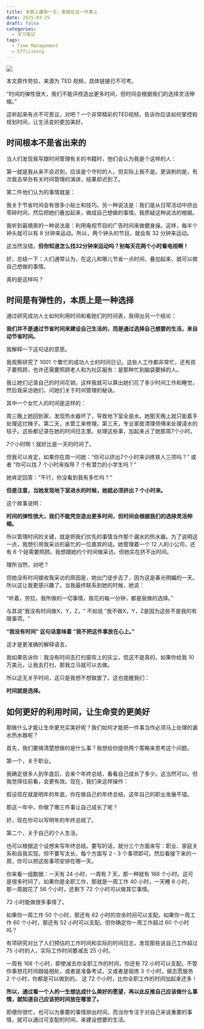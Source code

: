 ```yaml
---
title: 多数人庸碌一生，都毁在这一件事上
date: 2025-03-25
draft: false
categories:
  - 学习笔记
tags:
  - Time Management
  - Efficiency
---
```


<img src="https://lh3.googleusercontent.com/pw/AP1GczOezZmiOWulrUUBP2Tr9Sbv4pqcullM7bN7Ge43R72FGxtY4Q3QHxQNIUfaeDaHcxdLVSW-Y2GJ6ktUXaTFLoNwmSwUoMbqBHI8LlPDTEboqEMNAM8=w600-h315-p-k" />


本文原作劳拉，来源为 TED 视频，具体链接已不可考。

<!-- more -->

“时间的弹性很大，我们不能评控造出更多时间，但时间会根据我们的选择灵活伸缩。”

这听起来有点不可思议，对吧？一个非常精彩的TED视频，告诉你应该如何掌控和规划时间，让生活变的更加美好。

## 时间根本不是省出来的

当人们发现我写跟时间管理有关的书籍时，他们会认为我是个这样的人：

第一就是我从来不会迟到，应该是个守时的人，但实际上我不是。更讽刺的是，有次我去举办有关时间管理的演讲，结果却迟到了。

第二件他们认为的事情就是：

我关于节省时间会有很多小贴士和技巧。另一种说法是：我们是从日常活动中挤出零碎时间，然后把她们叠加起来，做成自己想做的事情。我质疑这种说法的根据。

我听到最搞笑的一种说法是：利用电视节目的广告时间来做健身操。这样，每半个钟头就可以有 8 分钟来运动。所以，两个钟头的节目，就会有 32 分钟来运动。

这当然没错。**但你知道怎么找32分钟来运动吗？别每天花两个小时看电视啊！**

好，总结一下：人们通常认为，在这儿和哪儿节省一点时间，叠加起来，就可以做自己想做的事情。

真的是这样吗？

## 时间是有弹性的，本质上是一种选择

通过研究成功人士如何利用时间和看她们的时间表，我得出另一个结论：

**我们并不是通过节省时间来建设自己生活的，而是通过选择自己想要的生活，来自动节省时间。**

我解释一下这句话的意思。

我观察研究了 1001 个繁忙的成功人士的时间日记。这些人工作都非常忙，还有孩子要照顾，也许还需要照顾老人和为社区服务：是那种忙到脑袋要掉的人。

我让她们记录自己的时间花销，这样我就可以算出她们花了多少时间工作和睡觉，然后我采访她们，问她们关于时间管理的秘诀。

其中一个女忙人的时间是这样的：

周三晚上她回到家，发现热水器坏了，导致地下室全是水。她那天晚上就只能着手处理这烂摊子。第二天，水管工来修理。第三天，专业家居清理师傅来处理浸水的毯子。这些都记录在她的时间日志里。处理这些事，加起来占了她那周7个小时。

7个小时啊！就好比是一天的时间了。

但我可以肯定，如果你在周一问她：“你可以挤出7个小时来训练铁人三项吗？” 或者 ”你可以找 7 个小时来指导 7 个有潜力的小学生吗？“

她肯定回答：”不行，你没看到我有多忙吗？“

**但是注意，当她发现地下室进水的时候，她就必须挤出 7 个小时来。**

这个故事说明：

**时间的弹性很大，我们不能凭空造出更多时间，但时间会根据我们的选择灵活伸缩。**

所以管理时间的关键，就是把我们优先的事情当作那个漏水的热水器。为了说明这一点，我想引用我采访的最忙的一位嘉宾的话。她管理着一个 12 人的小公司，还有 6 个娃需要照顾。我想跟她约个时间做采访。但她实在挤不出时间。

理所当然，对吧？

但她没有时间接收我采访的原因是，她出门徒步去了，因为这是春光明媚的一天。所以这让我更感兴趣了。当我最终联系到她的时候，她说：

“听着，劳拉，我所做的一切事情，我花的每一分钟，都是我做的选择。”

与其说“我没有时间做X，Y，Z，“ 不如说 ”我不做X，Y，Z是因为这些不是我的有限事项。“

**“我没有时间” 这句话意味着 “我不把这件事放在心上。”**

这才是更准确的解释语言。

我如果告诉你：我没有时间去打扫窗帘上的灰尘，但这不是真的。如果你给我 10 万美元，让我去打扫，那我立马就可以去做。

所以这无关乎时间，这只是我想不想做罢了。这也提醒我们：

**时间就是选择。**

## 如何更好的利用时间，让生命变的更美好

那做什么才能让生命更充实美好呢？我们如何才能把一件事当作必须马上处理的漏水热水器呢？

首先，我们要搞清楚想做的是什么事？我想给你提供两个策略来思考这个问题。

第一个，关于职业。

我确定很多人到年底后，会来个年终总结，看看自己成长了多少。这当然可以。但我觉得往前看，会更有效。现在，我们来这样操作：

假设现在就是明年的年底，你在做自己的年终总结，这年自己的职业发展不错。

那这一年中，你做了哪三件事让自己成长了呢？

好，现在你可以写明年的年终总结了。

第二个，关于自己的个人生活。

也可以根据这个设想来写年终总结。要写的话，就分三个方面来写：职业、家庭关系和自我实现。但不要写太长，每个方面写 2 - 3 个事项即可。然后看接下来的一周，你可以把这些事项安排在哪一天。

你来看一组数据：一天有 24 小时，一周有 7 天，那一种就有 168 个小时。这可是很多时间了。如果你是全职工作，那就是一周工作 40 小时，一天睡 8 小时，那一周就花了 56 个小时，还剩下 72 个小时可以做其它事情。

72 小时能做很多事情了。

如果你一周工作 50 个小时，那还有 62 小时的空余时间可以支配。如果你一周工作 60 个小时，那还有 52 小时可以支配。但你确定你一周工作超过 60 个小时吗？

有项研究对比了人们预估的工作时间和实际的时间日志，发现那些说自己工作超过 75 小时的人，实际工作时间要减去 25 小时。

一周有 168 个小时，即使减去你全职工作的时间，你还有 72 小时可以支配。不管你事想花时间跟娃相处，或者是准备考试，又或者是锻炼 3 个小时，做志愿服务 2 个小时，你都是可以做到的。 这 72 个小时，比你全职工作的时间加起来还多！

**所以，通过看一个人的一生想达成什么美好的愿望，再以此反推自己应该做什么事情，就知道自己应该把时间放在哪里了。**

即便你很忙，也可以为重要的事情排出时间。而当你专注于对自己来说重要的事情，就可以通过可支配的时间，来建设想要的生活。

